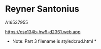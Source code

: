 # Reyner Santonius

A16537955

https://cse134b-hw5-d2361.web.app

* Note: Part 3 filename is styledcrud.html *